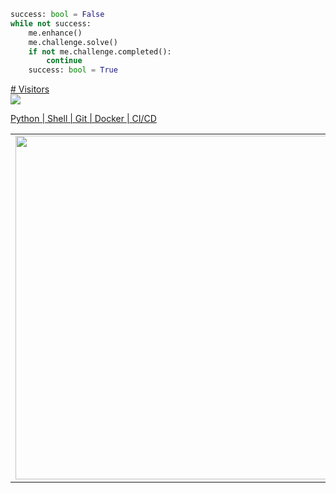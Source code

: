 ```python
success: bool = False
while not success:
    me.enhance()
    me.challenge.solve()
    if not me.challenge.completed():
        continue
    success: bool = True
```

<a href="https://profile-counter.glitch.me/vyahello/count.svg"><p align="left"> # Visitors<br> <img src="https://profile-counter.glitch.me/vyahello/count.svg" /></a>

<a href="https://sourcerer.io/vyahello" title="code breakdown">Python | Shell | Git | Docker | CI/CD</a>

<center>
  <table>
  <tr>
      <td><img width="550px" align="left" src="https://github-readme-stats.vercel.app/api?username=vyahello&show_icons=true&hide_border=true&count_private=true&layout=compact" /></td>
      <td><img width="550px" align="left" src="https://github-readme-stats.vercel.app/api/top-langs/?username=vyahello&hide=html&layout=compact" /></td>
  </tr>   
</table>
</center>
